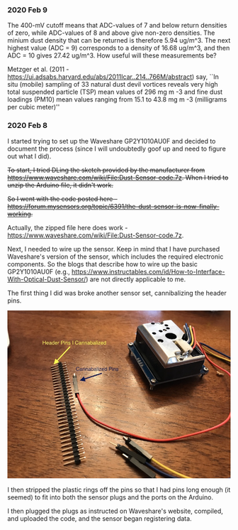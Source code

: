 ### 2020 Feb 9
The 400-mV cutoff means that ADC-values of 7 and below return densities of zero, while ADC-values of 8 and above give non-zero densities. The minium dust density that can be returned is therefore 5.94 ug/m^3. The next highest value (ADC = 9) corresponds to a density of 16.68 ug/m^3, and then ADC = 10 gives 27.42 ug/m^3. How useful will these measurements be?

Metzger et al. (2011 - https://ui.adsabs.harvard.edu/abs/2011Icar..214..766M/abstract) say, ``In situ (mobile) sampling of 33 natural dust devil vortices reveals very high total suspended particle (TSP) mean values of 296 mg m -3 and fine dust loadings (PM10) mean values ranging from 15.1 to 43.8 mg m -3 (milligrams per cubic meter)''

### 2020 Feb 8 

I started trying to set up the Waveshare GP2Y1010AU0F and decided to document the process (since I will undoubtedly goof up and need to figure out what I did).

~~To start, I tried DLing the sketch provided by the manufacturer from https://www.waveshare.com/wiki/File:Dust-Sensor-code.7z. When I tried to unzip the Arduino file, it didn't work.~~

~~So I went with the code posted here - https://forum.mysensors.org/topic/6391/the-dust-sensor-is-now-finally-working.~~

Actually, the zipped file here does work - https://www.waveshare.com/wiki/File:Dust-Sensor-code.7z.

Next, I needed to wire up the sensor. Keep in mind that I have purchased Waveshare's version of the sensor, which includes the required electronic components. So the blogs that describe how to wire up the basic GP2Y1010AU0F (e.g., https://www.instructables.com/id/How-to-Interface-With-Optical-Dust-Sensor/) are not directly applicable to me.

The first thing I did was broke another sensor set, cannibalizing the header pins.

![Header Pin](https://github.com/BoiseStatePlanetary/Dust-Sensor-Experiments-with-Arduino/blob/master/Setting_Up_Waveshare_GP2Y1010AU0F/IMG_0239.jpg "Cannibalizing Header Pins")

I then stripped the plastic rings off the pins so that I had pins long enough (it seemed) to fit into both the sensor plugs and the ports on the Arduino.

I then plugged the plugs as instructed on Waveshare's website, compiled, and uploaded the code, and the sensor began registering data.
